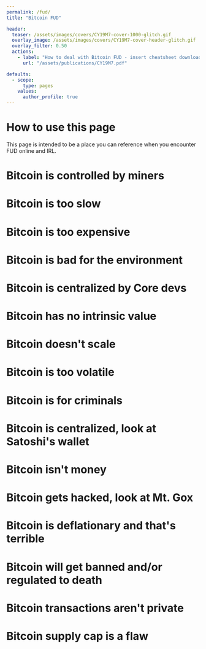 ```yaml
---
permalink: /fud/
title: "Bitcoin FUD"

header:
  teaser: /assets/images/covers/CY19M7-cover-1000-glitch.gif
  overlay_image: /assets/images/covers/CY19M7-cover-header-glitch.gif
  overlay_filter: 0.50
  actions:
    - label: "How to deal with Bitcoin FUD - insert cheatsheet download here"
      url: "/assets/publications/CY19M7.pdf"

defaults:
  - scope:
      type: pages
    values:
      author_profile: true
---
```


# How to use this page
This page is intended to be a place you can reference when you encounter FUD online and IRL.

# Bitcoin is controlled by miners

# Bitcoin is too slow

# Bitcoin is too expensive

# Bitcoin is bad for the environment

# Bitcoin is centralized by Core devs

# Bitcoin has no intrinsic value

# Bitcoin doesn't scale

# Bitcoin is too volatile

# Bitcoin is for criminals

# Bitcoin is centralized, look at Satoshi's wallet

# Bitcoin isn't money

# Bitcoin gets hacked, look at Mt. Gox

# Bitcoin is deflationary and that's terrible

# Bitcoin will get banned and/or regulated to death

# Bitcoin transactions aren't private

# Bitcoin supply cap is a flaw